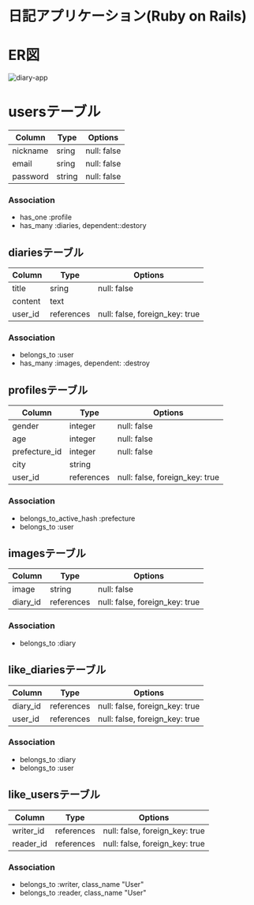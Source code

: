 # 日記アプリケーション(Ruby on Rails)

# ER図

![diary-app](https://user-images.githubusercontent.com/47510849/70773019-9689f400-1db9-11ea-8c92-192052c15e8e.png)


# usersテーブル

|Column|Type|Options|
|------|----|-------|
|nickname|sring|null: false|
|email|sring|null: false|
|password|string|null: false|


### Association
- has_one :profile
- has_many :diaries, dependent::destory


## diariesテーブル

|Column|Type|Options|
|------|----|-------|
|title|sring|null: false|
|content|text|
|user_id|references|null: false, foreign_key: true|


### Association
- belongs_to :user
- has_many :images, dependent: :destroy


## profilesテーブル

|Column|Type|Options|
|------|----|-------|
|gender|integer|null: false|
|age|integer|null: false|
|prefecture_id|integer|null: false|
|city|string|
|user_id|references|null: false, foreign_key: true|


### Association
- belongs_to_active_hash :prefecture
- belongs_to :user


## imagesテーブル

|Column|Type|Options|
|------|----|-------|
|image|string|null: false|
|diary_id|references|null: false, foreign_key: true|


### Association
- belongs_to :diary


## like_diariesテーブル

|Column|Type|Options|
|------|----|-------|
|diary_id|references|null: false, foreign_key: true|
|user_id|references|null: false, foreign_key: true|


### Association
- belongs_to :diary
- belongs_to :user


## like_usersテーブル

|Column|Type|Options|
|------|----|-------|
|writer_id|references|null: false, foreign_key: true|
|reader_id|references|null: false, foreign_key: true|


### Association
- belongs_to :writer, class_name "User"
- belongs_to :reader, class_name "User"
